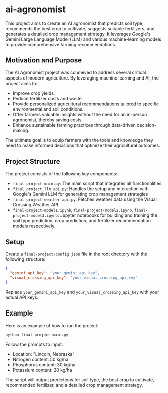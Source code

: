 # ai-agronomist
This project aims to create an AI agronomist that predicts soil type, recommends the best crop to cultivate, suggests suitable fertilizers, and generates a detailed crop management strategy. It leverages Google's Gemini Large Language Model (LLM) and various machine-learning models to provide comprehensive farming recommendations.

## Motivation and Purpose

The AI Agronomist project was conceived to address several critical aspects of modern agriculture. By leveraging machine learning and AI, the project aims to:

- Improve crop yields.
- Reduce fertilizer costs and waste.
- Provide personalized agricultural recommendations tailored to specific environmental and soil conditions.
- Offer farmers valuable insights without the need for an in-person agronomist, thereby saving costs.
- Enhance sustainable farming practices through data-driven decision-making.

The ultimate goal is to equip farmers with the tools and knowledge they need to make informed decisions that optimize their agricultural outcomes.

## Project Structure

The project consists of the following key components:

- `final-project-main.py`: The main script that integrates all functionalities.
- `final_project_llm_api.py`: Handles the setup and interaction with Google's Gemini LLM for generating crop management strategies
- `final-project-weather-api.py`: Fetches weather data using the Visual Crossing Weather API.
- `final-project-model1.ipynb`, `final-project-model2.ipynb`, `final-project-model3.ipynb`: Jupyter notebooks for building and training the soil type prediction, crop prediction, and fertilizer recommendation models respectively.

## Setup
Create a `final-project-config.json` file in the root directory with the following structure:

```json
{
  "gemini_api_key": "your_gemini_api_key",
  "visual_crossing_api_key": "your_visual_crossing_api_key"
}
```

Replace `your_gemini_api_key` and `your_visual_crossing_api_key` with your actual API keys.

## Example

Here is an example of how to run the project:

```bash
python final-project-main.py
```

Follow the prompts to input:

- Location: "Lincoln, Nebraska"
- Nitrogen content: 50 kg/ha
- Phosphorus content: 30 kg/ha
- Potassium content: 20 kg/ha

The script will output predictions for soil type, the best crop to cultivate, recommended fertilizer, and a detailed crop management strategy.
